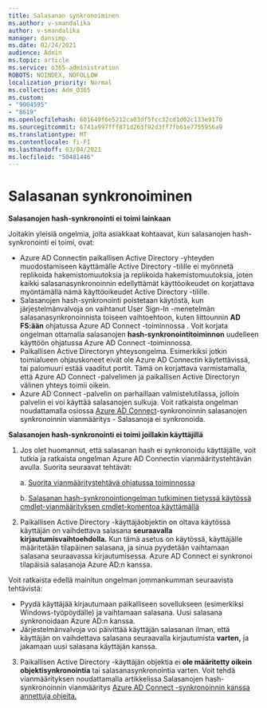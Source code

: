 ```yaml
---
title: Salasanan synkronoiminen
ms.author: v-smandalika
author: v-smandalika
manager: dansimp
ms.date: 02/24/2021
audience: Admin
ms.topic: article
ms.service: o365-administration
ROBOTS: NOINDEX, NOFOLLOW
localization_priority: Normal
ms.collection: Adm_O365
ms.custom:
- "9004595"
- "8619"
ms.openlocfilehash: 601649f6e5212ca03df5fcc32cd1d02c133e9170
ms.sourcegitcommit: 6741a997fff871d263f92d3ff7fb61e7755956a9
ms.translationtype: MT
ms.contentlocale: fi-FI
ms.lasthandoff: 03/04/2021
ms.locfileid: "50481446"
---
```

# <a name="password-synchronization"></a>Salasanan synkronoiminen

**Salasanojen hash-synkronointi ei toimi lainkaan**

Joitakin yleisiä ongelmia, joita asiakkaat kohtaavat, kun salasanojen hash-synkronointi ei toimi, ovat:

- Azure AD Connectin paikallisen Active Directory -yhteyden muodostamiseen käyttämälle  Active Directory  -tilille ei myönnetä replikoida hakemistomuutoksia ja replikoida hakemistomuutoksia, joten kaikki salasanasynkronoinnin edellyttämät käyttöoikeudet on korjattava myöntämällä nämä käyttöoikeudet Active Directory -tilille.
- Salasanojen hash-synkronointi poistetaan käytöstä, kun järjestelmänvalvoja  on vaihtanut User Sign-In -menetelmän salasanasynkronoinnista toiseen vaihtoehtoon, kuten liittounnin **AD FS:ään** ohjatussa Azure AD Connect -toiminnossa . Voit korjata ongelman ottamalla salasanojen **hash-synkronointitoiminnon** uudelleen käyttöön ohjatussa Azure AD Connect -toiminnossa.
- Paikallisen Active Directoryn yhteysongelma. Esimerkiksi jotkin toimialueen ohjauskoneet eivät ole Azure AD [](https://docs.microsoft.com/azure/active-directory/hybrid/reference-connect-ports) Connectin käytettävissä, tai palomuuri estää vaaditut portit. Tämä on korjattava varmistamalla, että Azure AD Connect -palvelimen ja paikallisen Active Directoryn välinen yhteys toimii oikein.
- Azure AD Connect -palvelin on parhaillaan valmistelutilassa, jolloin palvelin ei voi käyttää salasanojen sulkuja. Voit ratkaista ongelman noudattamalla osiossa [Azure AD Connect](https://docs.microsoft.com/azure/active-directory/hybrid/tshoot-connect-password-hash-synchronization)-synkronoinnin salasanojen synkronoinnin vianmääritys - Salasanoja ei synkronoida.

**Salasanojen hash-synkronointi ei toimi joillakin käyttäjillä**

1. Jos olet huomannut, että salasanan hash ei synkronoidu  käyttäjälle, voit tutkia ja ratkaista ongelman Azure AD Connectin vianmääritystehtävän avulla. Suorita seuraavat tehtävät:

    a. [Suorita vianmääritystehtävä ohjatussa toiminnossa](https://docs.microsoft.com/azure/active-directory/hybrid/tshoot-connect-objectsync)

    b. [Salasanan hash-synkronointiongelman tutkiminen tietyssä käytössä cmdlet-vianmäärityksen cmdlet-komentoa käyttämällä](https://docs.microsoft.com/azure/active-directory/hybrid/tshoot-connect-password-hash-synchronization)

2. Paikallisen Active Directory -käyttäjäobjektin on oltava käytössä käyttäjän on vaihdettava salasana **seuraavalla kirjautumisvaihtoehdolla.** Kun tämä asetus on käytössä, käyttäjälle määritetään tilapäinen salasana, ja sinua pyydetään vaihtamaan salasana seuraavassa kirjautumisessa. Azure AD Connect ei synkronoi tilapäisiä salasanoja Azure AD:n kanssa.

Voit ratkaista edellä mainitun ongelman jommankumman seuraavista tehtävistä:

- Pyydä käyttäjää kirjautumaan paikalliseen sovellukseen (esimerkiksi Windows-työpöydälle) ja vaihtamaan salasana. Uusi salasana synkronoidaan Azure AD:n kanssa.
- Järjestelmänvalvoja voi päivittää käyttäjän salasanan ilman, että käyttäjän on vaihdettava salasana seuraavalla kirjautumista **varten,** ja jakamaan uusi salasana käyttäjän kanssa.

3. Paikallisen Active Directory -käyttäjän objektia ei **ole määritetty oikein objektisynkronointia** tai salasanasynkronointia varten. Voit tehdä vianmäärityksen noudattamalla artikkelissa Salasanojen hash-synkronoinnin vianmääritys [Azure AD Connect -synkronoinnin kanssa annettuja ohjeita.](https://docs.microsoft.com/azure/active-directory/hybrid/tshoot-connect-password-hash-synchronization)







